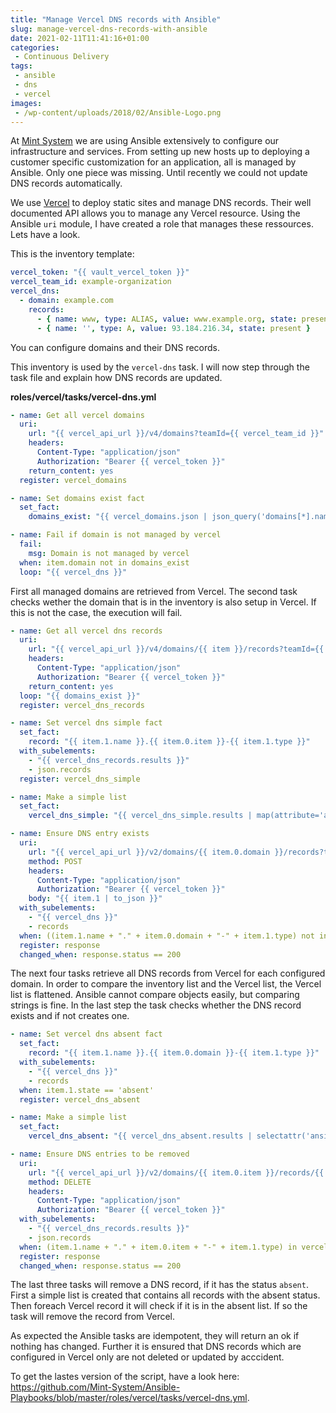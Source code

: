 ```yaml
---
title: "Manage Vercel DNS records with Ansible"
slug: manage-vercel-dns-records-with-ansible
date: 2021-02-11T11:41:16+01:00
categories:
 - Continuous Delivery
tags:
 - ansible
 - dns
 - vercel
images:
 - /wp-content/uploads/2018/02/Ansible-Logo.png
---
```


At [Mint System](https://www.mint-system.ch/) we are using Ansible extensively to configure our infrastructure and services. From setting up new hosts up to deploying a customer specific customization for an application, all is managed by Ansible. Only one piece was missing. Until recently we could not update DNS records automatically.

<!--more-->

We use [Vercel](https://vercel.com/) to deploy static sites and manage DNS records. Their well documented API allows you to manage any Vercel resource. Using the Ansible `uri` module, I have created a role that manages these ressources. Lets have a look.

This is the inventory template:

```yml
vercel_token: "{{ vault_vercel_token }}"
vercel_team_id: example-organization
vercel_dns:
  - domain: example.com
    records:
      - { name: www, type: ALIAS, value: www.example.org, state: present }
      - { name: '', type: A, value: 93.184.216.34, state: present }
```

You can configure domains and their DNS records.

This inventory is used by the `vercel-dns` task. I will now step through the task file and explain how DNS records are updated.

**roles/vercel/tasks/vercel-dns.yml**

```yml
- name: Get all vercel domains
  uri:
    url: "{{ vercel_api_url }}/v4/domains?teamId={{ vercel_team_id }}"
    headers:
      Content-Type: "application/json"
      Authorization: "Bearer {{ vercel_token }}"
    return_content: yes
  register: vercel_domains

- name: Set domains exist fact
  set_fact:
    domains_exist: "{{ vercel_domains.json | json_query('domains[*].name') }}"

- name: Fail if domain is not managed by vercel
  fail:
    msg: Domain is not managed by vercel
  when: item.domain not in domains_exist
  loop: "{{ vercel_dns }}"

```

First all managed domains are retrieved from Vercel. The second task checks wether the domain that is in the inventory is also setup in Vercel. If this is not the case, the execution will fail.

```yml
- name: Get all vercel dns records
  uri:
    url: "{{ vercel_api_url }}/v4/domains/{{ item }}/records?teamId={{ vercel_team_id }}"
    headers:
      Content-Type: "application/json"
      Authorization: "Bearer {{ vercel_token }}"
    return_content: yes
  loop: "{{ domains_exist }}"
  register: vercel_dns_records

- name: Set vercel dns simple fact
  set_fact:
    record: "{{ item.1.name }}.{{ item.0.item }}-{{ item.1.type }}"
  with_subelements:
    - "{{ vercel_dns_records.results }}"
    - json.records
  register: vercel_dns_simple

- name: Make a simple list
  set_fact:
    vercel_dns_simple: "{{ vercel_dns_simple.results | map(attribute='ansible_facts.record') | list }}"

- name: Ensure DNS entry exists
  uri:
    url: "{{ vercel_api_url }}/v2/domains/{{ item.0.domain }}/records?teamId={{ vercel_team_id }}"
    method: POST
    headers:
      Content-Type: "application/json"
      Authorization: "Bearer {{ vercel_token }}"
    body: "{{ item.1 | to_json }}"
  with_subelements:
    - "{{ vercel_dns }}"
    - records
  when: ((item.1.name + "." + item.0.domain + "-" + item.1.type) not in vercel_dns_simple) and (item.1.state == 'present')
  register: response
  changed_when: response.status == 200
```

The next four tasks retrieve all DNS records from Vercel for each configured domain. In order to compare the inventory list and the Vercel list, the Vercel list is flattened. Ansible cannot compare objects easily, but comparing strings is fine. In the last step the task checks whether the DNS record exists and if not creates one.

```yml
- name: Set vercel dns absent fact
  set_fact:
    record: "{{ item.1.name }}.{{ item.0.domain }}-{{ item.1.type }}"
  with_subelements:
    - "{{ vercel_dns }}"
    - records
  when: item.1.state == 'absent'
  register: vercel_dns_absent

- name: Make a simple list
  set_fact:
    vercel_dns_absent: "{{ vercel_dns_absent.results | selectattr('ansible_facts.record','defined') | map(attribute='ansible_facts.record') | list }}"

- name: Ensure DNS entries to be removed
  uri:
    url: "{{ vercel_api_url }}/v2/domains/{{ item.0.item }}/records/{{ item.1.id }}?teamId={{ vercel_team_id }}"
    method: DELETE
    headers:
      Content-Type: "application/json"
      Authorization: "Bearer {{ vercel_token }}"
  with_subelements:
    - "{{ vercel_dns_records.results }}"
    - json.records
  when: (item.1.name + "." + item.0.item + "-" + item.1.type) in vercel_dns_absent
  register: response
  changed_when: response.status == 200
```

The last three tasks will remove a DNS record, if it has the status `absent`.  First a simple list is created that contains all records with the absent status. Then foreach Vercel record it will check if it is in the absent list. If so the task will remove the record from Vercel.

As expected the Ansible tasks are idempotent, they will return an ok if nothing has changed. Further it is ensured that DNS records which are configured in Vercel only are not deleted or updated by acccident.

To get the lastes version of the script, have a look here: <https://github.com/Mint-System/Ansible-Playbooks/blob/master/roles/vercel/tasks/vercel-dns.yml>.